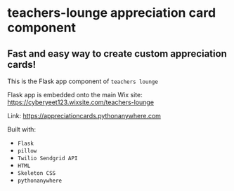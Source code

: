 # teachers-lounge appreciation card component

## Fast and easy way to create custom appreciation cards!  

This is the Flask app component of `teachers lounge`

Flask app is embedded onto the main Wix site: https://cyberyeet123.wixsite.com/teachers-lounge

Link: https://appreciationcards.pythonanywhere.com

Built with: 
- `Flask`
- `pillow`
- `Twilio Sendgrid API`
- `HTML`
- `Skeleton CSS`
- `pythonanywhere`
